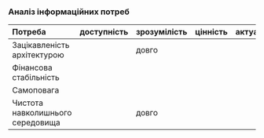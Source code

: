 ### Аналіз інформаційних потреб
|Потреба|доступність|зрозумілість|цінність|актуальність|
|:-     |:-         |:-          |:-      |:-          |
|Зацікавленість архітектурою| |довго | | | 
|Фінансова стабільність| | | | |
|Самоповага| | | | | 
|Чистота навколишнього середовища| | довго| | |
